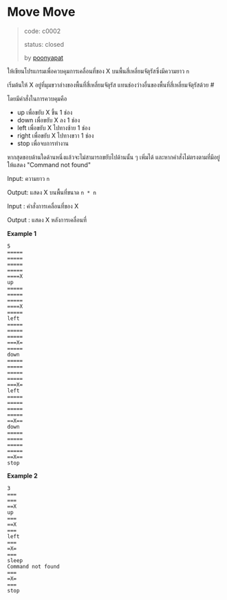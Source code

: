 # Move Move #
> code: c0002
>
> status: closed
>
> by [poonyapat](https://github.com/poonyapat)

ให้เขียนโปรแกรมเพื่อควบคุมการเคลื่อนที่ของ X บนพื้นสี่เหลี่ยมจัตุรัสซึ่งมีความยาว `n`

เริ่มต้นให้ X อยู่ที่มุมขวาล่างของพื้นที่สี่เหลี่ยมจัตุรัส แทนช่องว่างอื่นของพื้นที่สี่เหลี่ยมจัตุรัสด้วย #

โดยมีคำสั่งในการควบคุมคือ

*   up เพื่อขยับ X ขึ้น 1 ช่อง
*   down เพื่อขยับ X ลง 1 ช่อง
*   left เพื่อขยับ X ไปทางซ้าย 1 ช่อง
*   right เพื่อขยับ X ไปทางขวา 1 ช่อง
*   stop เพื่อจบการทำงาน

หากสุดขอบด้านใดด้านหนึ่งแล้วจะไม่สามารถขยับไปด้านนั้น ๆ เพิ่มได้ และหากคำสั่งไม่ตรงตามที่มีอยู่ให้แสดง "Command not found"

Input: ความยาว `n`

Output: แสดง X บนพื้นที่ขนาด `n * n`

Input : คำสั่งการเคลื่อนที่ของ X

Output : แสดง X หลังการเคลื่อนที่

**Example 1**
```
5
=====
=====
=====
=====
====X
up
=====
=====
=====
====X
=====
left
=====
=====
=====
===X=
=====
down
=====
=====
=====
=====
===X=
left
=====
=====
=====
=====
==X==
down
=====
=====
=====
=====
==X==
stop
```

**Example 2**
```
3
===
===
==X
up
===
==X
===
left
===
=X=
===
sleep
Command not found
===
=X=
===
stop
```
